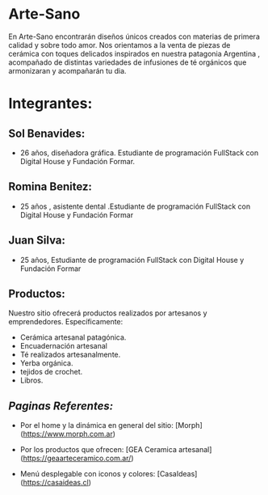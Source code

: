 # **Arte-Sano**
En Arte-Sano encontrarán diseños únicos creados con materias de primera calidad y sobre todo amor.
Nos orientamos a la venta de piezas de cerámica con toques delicados inspirados en nuestra patagonia Argentina , acompañado de distintas variedades de infusiones de té orgánicos que armonizaran y acompañarán  tu  dia.

# Integrantes:
## Sol Benavides:
- 26 años, diseñadora gráfica. Estudiante de programación FullStack con Digital House y Fundación Formar.

## Romina Benitez:
- 25 años ,  asistente dental .Estudiante de programación FullStack con Digital House y Fundación Formar

## Juan Silva:
- 25 años, Estudiante de programación FullStack con Digital House y Fundación Formar

## **Productos:**
Nuestro sitio ofrecerá productos realizados por artesanos y emprendedores. 
Específicamente:
+ Cerámica artesanal patagónica.
+ Encuadernación artesanal
+ Té realizados artesanalmente.
+ Yerba orgánica.
+ tejidos de crochet.
+ Libros.

## ***Paginas Referentes:***
+  Por el home y la dinámica en general del sitio:
[Morph] (https://www.morph.com.ar)

+ Por los productos que ofrecen:
[GEA Ceramica artesanal] (https://geaarteceramico.com.ar/)

+ Menú desplegable con iconos y colores:
[CasaIdeas] (https://casaideas.cl)

